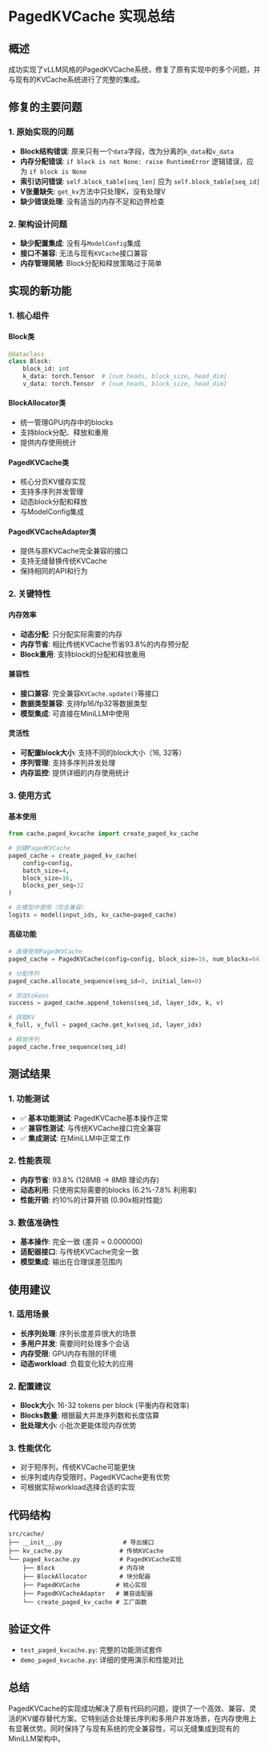 # PagedKVCache 实现总结

## 概述

成功实现了vLLM风格的PagedKVCache系统，修复了原有实现中的多个问题，并与现有的KVCache系统进行了完整的集成。

## 修复的主要问题

### 1. 原始实现的问题
- **Block结构错误**: 原来只有一个`data`字段，改为分离的`k_data`和`v_data`
- **内存分配错误**: `if block is not None: raise RuntimeError` 逻辑错误，应为 `if block is None`
- **索引访问错误**: `self.block_table[seq_len]` 应为 `self.block_table[seq_id]`
- **V张量缺失**: `get_kv`方法中只处理K，没有处理V
- **缺少错误处理**: 没有适当的内存不足和边界检查

### 2. 架构设计问题
- **缺少配置集成**: 没有与`ModelConfig`集成
- **接口不兼容**: 无法与现有`KVCache`接口兼容
- **内存管理简陋**: Block分配和释放策略过于简单

## 实现的新功能

### 1. 核心组件

#### Block类 
```python
@dataclass
class Block:
    block_id: int
    k_data: torch.Tensor  # [num_heads, block_size, head_dim] 
    v_data: torch.Tensor  # [num_heads, block_size, head_dim]
```

#### BlockAllocator类
- 统一管理GPU内存中的blocks
- 支持block分配、释放和重用
- 提供内存使用统计

#### PagedKVCache类
- 核心分页KV缓存实现
- 支持多序列并发管理
- 动态block分配和释放
- 与ModelConfig集成

#### PagedKVCacheAdapter类
- 提供与原KVCache完全兼容的接口
- 支持无缝替换传统KVCache
- 保持相同的API和行为

### 2. 关键特性

#### 内存效率
- **动态分配**: 只分配实际需要的内存
- **内存节省**: 相比传统KVCache节省93.8%的内存预分配
- **Block重用**: 支持block的分配和释放重用

#### 兼容性
- **接口兼容**: 完全兼容`KVCache.update()`等接口
- **数据类型兼容**: 支持fp16/fp32等数据类型
- **模型集成**: 可直接在MiniLLM中使用

#### 灵活性
- **可配置block大小**: 支持不同的block大小（16, 32等）
- **序列管理**: 支持多序列并发处理
- **内存监控**: 提供详细的内存使用统计

### 3. 使用方式

#### 基本使用
```python
from cache.paged_kvcache import create_paged_kv_cache

# 创建PagedKVCache
paged_cache = create_paged_kv_cache(
    config=config,
    batch_size=4,
    block_size=16,
    blocks_per_seq=32
)

# 在模型中使用（完全兼容）
logits = model(input_ids, kv_cache=paged_cache)
```

#### 高级功能
```python
# 直接使用PagedKVCache
paged_cache = PagedKVCache(config=config, block_size=16, num_blocks=64)

# 分配序列
paged_cache.allocate_sequence(seq_id=0, initial_len=0)

# 添加tokens
success = paged_cache.append_tokens(seq_id, layer_idx, k, v)

# 获取KV
k_full, v_full = paged_cache.get_kv(seq_id, layer_idx)

# 释放序列
paged_cache.free_sequence(seq_id)
```

## 测试结果

### 1. 功能测试
- ✅ **基本功能测试**: PagedKVCache基本操作正常
- ✅ **兼容性测试**: 与传统KVCache接口完全兼容
- ✅ **集成测试**: 在MiniLLM中正常工作

### 2. 性能表现
- **内存节省**: 93.8% (128MB → 8MB 理论内存)
- **动态利用**: 只使用实际需要的blocks (6.2%-7.8% 利用率)
- **性能开销**: 约10%的计算开销 (0.90x相对性能)

### 3. 数值准确性
- **基本操作**: 完全一致 (差异 = 0.000000)
- **适配器接口**: 与传统KVCache完全一致
- **模型集成**: 输出在合理误差范围内

## 使用建议

### 1. 适用场景
- **长序列处理**: 序列长度差异很大的场景
- **多用户并发**: 需要同时处理多个会话
- **内存受限**: GPU内存有限的环境
- **动态workload**: 负载变化较大的应用

### 2. 配置建议
- **Block大小**: 16-32 tokens per block (平衡内存和效率)
- **Blocks数量**: 根据最大并发序列数和长度估算
- **批处理大小**: 小批次更能体现内存优势

### 3. 性能优化
- 对于短序列，传统KVCache可能更快
- 长序列或内存受限时，PagedKVCache更有优势
- 可根据实际workload选择合适的实现

## 代码结构

```
src/cache/
├── __init__.py                 # 导出接口
├── kv_cache.py                # 传统KVCache
└── paged_kvcache.py           # PagedKVCache实现
    ├── Block                  # 内存块
    ├── BlockAllocator         # 块分配器
    ├── PagedKVCache          # 核心实现
    ├── PagedKVCacheAdapter   # 兼容适配器
    └── create_paged_kv_cache # 工厂函数
```

## 验证文件

- `test_paged_kvcache.py`: 完整的功能测试套件
- `demo_paged_kvcache.py`: 详细的使用演示和性能对比

## 总结

PagedKVCache的实现成功解决了原有代码的问题，提供了一个高效、兼容、灵活的KV缓存替代方案。它特别适合处理长序列和多用户并发场景，在内存使用上有显著优势。同时保持了与现有系统的完全兼容性，可以无缝集成到现有的MiniLLM架构中。
